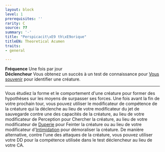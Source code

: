 ```yaml
---
layout: block
level: 1
prerequisites: ''
rarity: C
source: ??
summary: '-'
title: "Perspicacit\xE9 th\xE9orique"
titleEN: Theoretical Acumen
traits:
- general

---
```


<p><span id="ctl00_MainContent_DetailedOutput"><strong>Fréquence</strong> Une fois par jour<br><strong>Déclencheur</strong> Vous obtenez un succès à un test de connaissance pour <a style="text-decoration: underline;" href="https://2e.aonprd.com/Actions.aspx?ID=26">Vous souvenir</a> pour identifier une  créature.<br></span></p>
<hr>
<p>Vous étudiez la forme et le comportement d'une créature pour former des hypothèses sur les moyens de surpasser ses forces. Une fois avant la fin de votre prochain tour, vous pouvez utiliser le modificateur de compétence de la créature qui la déclenche au lieu de votre modificateur du jet de sauvegarde contre une des capacités de la créature, au lieu de votre modificateur de Perception pour Chercher la créature, au lieu de votre modificateur de <a href="https://2e.aonprd.com/Skills.aspx?ID=5">Duperie</a> pour Feinter la créature ou au lieu de votre modificateur d'<a href="https://2e.aonprd.com/Skills.aspx?ID=7">Intimidation</a> pour démoraliser la créature. De manière alternative, contre l'une des attaques de la créature, vous pouvez utiliser votre DD pour la compétence utilisée dans le test déclencheur au lieu de votre CA.&nbsp;</p>